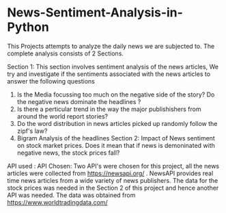 # News-Sentiment-Analysis-in-Python
This Projects attempts to analyze the daily news we are subjected to. The complete analysis consists of 2 Sections.

Section 1: This section involves sentiment analysis of the news articles, We try and investigate if the sentiments associated with the news articles to answer the following questions

1. Is the Media focussing too much on the negative side of the story? Do the negative news dominate the headlines ?
2. Is there a perticular trend in the way the major publishishers from around the world report stories?
3. Do the word distribution in news articles picked up randomly follow the zipf's law?
4. Bigram Analysis of the headlines
Section 2: Impact of News sentiment on stock market prices. Does it mean that if news is demoninated with negative news, the stock prices fall?

API used : API Chosen: Two API's were chosen for this project, all the news articles were collected from https://newsapi.org/ . NewsAPI provides real time news articles from a wide variety of news publishers. The data for the stock prices was needed in the Section 2 of this project and hence another API was needed. The data was obtained from https://www.worldtradingdata.com/

